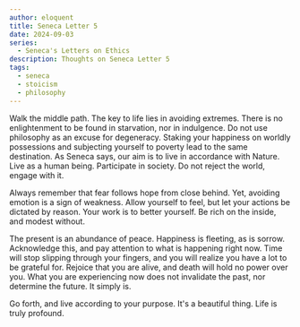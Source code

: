 ```yaml
---
author: eloquent
title: Seneca Letter 5
date: 2024-09-03
series:
  - Seneca's Letters on Ethics
description: Thoughts on Seneca Letter 5
tags:
  - seneca
  - stoicism
  - philosophy
---
```


Walk the middle path. The key to life lies in avoiding extremes. There is no enlightenment to be found in starvation, nor in indulgence. Do not
use philosophy as an excuse for degeneracy. Staking your happiness on worldly possessions and subjecting yourself to poverty lead to the same
destination. As Seneca says, our aim is to live in accordance with Nature. Live as a human being. Participate in society. Do not reject the world,
engage with it.

Always remember that fear follows hope from close behind. Yet, avoiding emotion is a sign of weakness. Allow yourself to feel, but let your actions
be dictated by reason. Your work is to better yourself. Be rich on the inside, and modest without.

The present is an abundance of peace. Happiness is fleeting, as is sorrow. Acknowledge this, and pay attention to what is happening right now.
Time will stop slipping through your fingers, and you will realize you have a lot to be grateful for. Rejoice that you are alive, and death will
hold no power over you. What you are experiencing now does not invalidate the past, nor determine the future. It simply is.

Go forth, and live according to your purpose. It's a beautiful thing. Life is truly profound.
